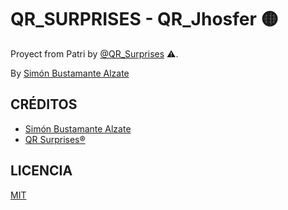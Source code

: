 # QR_SURPRISES - QR_Jhosfer 🟡

Proyect from Patri by [@QR_Surprises](https://instagram.com/QR_Surprises) ⚠️.

By [Simón Bustamante Alzate](https://instagram.com/simonba97)

## CRÉDITOS
- [Simón Bustamante Alzate](https://instagram.com/simonba97)
- [QR Surprises®](https://instagram.com/QR_Surprises)

## LICENCIA 

[MIT](https://opensource.org/licenses/MIT)


